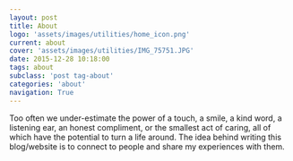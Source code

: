 ```yaml
---
layout: post
title: About
logo: 'assets/images/utilities/home_icon.png'
current: about
cover: 'assets/images/utilities/IMG_75751.JPG'
date: 2015-12-28 10:18:00
tags: about
subclass: 'post tag-about'
categories: 'about'
navigation: True
---
```

Too often we under-estimate the power of a touch, a smile, a kind word, a listening ear, an honest compliment, or the smallest act of caring, all of which have the potential to turn a life around. 
The idea behind writing this blog/website is to connect to people and share my experiences with them.
